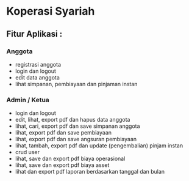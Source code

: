 # Koperasi Syariah

## Fitur Aplikasi :

### Anggota

* registrasi anggota
* login dan logout
* edit data anggota
* lihat simpanan, pembiayaan dan pinjaman instan

### Admin / Ketua

* login dan logout
* edit, lihat, export pdf dan hapus data anggota
* lihat, cari, export pdf dan save simpanan anggota
* lihat, export pdf dan save pembiayaan
* lihat, export pdf dan save angsuran pembiayaan
* lihat, tambah, export pdf dan update (pengembalian) pinjam instan
* crud user
* lihat, save dan export pdf biaya operasional
* lihat, save dan export pdf biaya asset
* lihat dan export pdf laporan berdasarkan tanggal dan bulan
